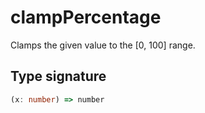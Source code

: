 # clampPercentage

Clamps the given value to the [0, 100] range.

## Type signature

<!-- prettier-ignore-start -->
```typescript
(x: number) => number
```
<!-- prettier-ignore-end -->
